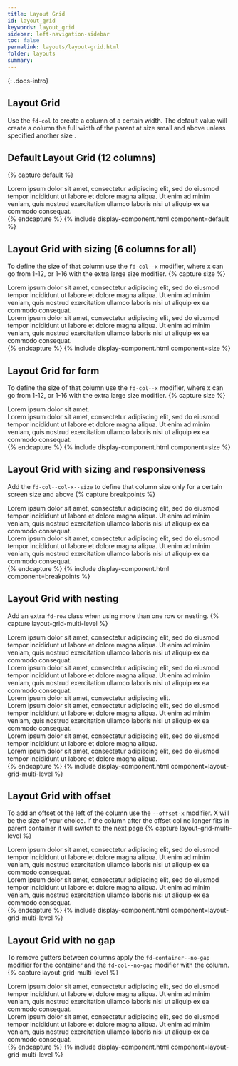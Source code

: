 ```yaml
---
title: Layout Grid
id: layout_grid
keywords: layout_grid
sidebar: left-navigation-sidebar
toc: false
permalink: layouts/layout-grid.html
folder: layouts
summary:
---
```


{: .docs-intro}

## Layout Grid

Use the `fd-col` to create a column of a certain width. The default value will create a column the full width of the parent at size small and above unless specified another size .

## Default Layout Grid (12 columns)
{% capture default %}
<div class="fd-container">
    <div class="fd-row">
        <div class="fd-col">
            <div>
                Lorem ipsum dolor sit amet, consectetur adipiscing elit, sed do eiusmod tempor incididunt ut labore et dolore magna aliqua. Ut enim ad minim veniam, quis nostrud exercitation ullamco laboris nisi ut aliquip ex ea commodo consequat. 
            </div>
        </div>
    </div>
</div>
{% endcapture %}
{% include display-component.html component=default %}

<br/>


## Layout Grid with sizing (6 columns for all)
To define the size of that column use the `fd-col--x` modifier, where x can go from 1-12, or 1-16 with the extra large size modifier.
{% capture size %}
<div class="fd-container">
    <div class="fd-row">
        <div class="fd-col fd-col--6">
            <div>
            Lorem ipsum dolor sit amet, consectetur adipiscing elit, sed do eiusmod tempor incididunt ut labore et dolore magna aliqua. Ut enim ad minim veniam, quis nostrud exercitation ullamco laboris nisi ut aliquip ex ea commodo consequat. 
            </div>
        </div>
        <div class="fd-col fd-col--6">
            <div>
                Lorem ipsum dolor sit amet, consectetur adipiscing elit, sed do eiusmod tempor incididunt ut labore et dolore magna aliqua. Ut enim ad minim veniam, quis nostrud exercitation ullamco laboris nisi ut aliquip ex ea commodo consequat. 
            </div>
        </div>
    </div>
</div>
{% endcapture %}
{% include display-component.html component=size %}

<br/>

## Layout Grid for form
To define the size of that column use the `fd-col--x` modifier, where x can go from 1-12, or 1-16 with the extra large size modifier.
{% capture size %}
<div class="fd-container">
    <div class="fd-row">
        <div class="fd-col fd-col--4">
            <div>
            Lorem ipsum dolor sit amet.
            </div>
        </div>
        <div class="fd-col fd-col--7">
            <div>
                Lorem ipsum dolor sit amet, consectetur adipiscing elit, sed do eiusmod tempor incididunt ut labore et dolore magna aliqua. Ut enim ad minim veniam, quis nostrud exercitation ullamco laboris nisi ut aliquip ex ea commodo consequat. 
            </div>
        </div>
    </div>
</div>
{% endcapture %}
{% include display-component.html component=size %}

<br/>

##  Layout Grid with sizing and responsiveness
Add the `fd-col--col-x--size` to define that column size only for a certain screen size and above
{% capture breakpoints %}
<div class="fd-container">
    <div class="fd-row">
        <div class="fd-col fd-col--6--l">
            <div>
                Lorem ipsum dolor sit amet, consectetur adipiscing elit, sed do eiusmod tempor incididunt ut labore et dolore magna aliqua. Ut enim ad minim veniam, quis nostrud exercitation ullamco laboris nisi ut aliquip ex ea commodo consequat. 
            </div>
        </div>
        <div class="fd-col fd-col--6--l">
            <div>
                Lorem ipsum dolor sit amet, consectetur adipiscing elit, sed do eiusmod tempor incididunt ut labore et dolore magna aliqua. Ut enim ad minim veniam, quis nostrud exercitation ullamco laboris nisi ut aliquip ex ea commodo consequat. 
            </div>
        </div>
    </div>
</div>
{% endcapture %}
{% include display-component.html component=breakpoints %}
<br/>


##  Layout Grid with nesting
Add an extra `fd-row` class when using more than one row or nesting.
{% capture layout-grid-multi-level %}
<div class="fd-container">
    <div class="fd-row">
        <div class="fd-col fd-col--6">
            <div>
                Lorem ipsum dolor sit amet, consectetur adipiscing elit, sed do eiusmod tempor incididunt ut labore et dolore magna aliqua. Ut enim ad minim veniam, quis nostrud exercitation ullamco laboris nisi ut aliquip ex ea commodo consequat. 
            </div>
            <div>
                Lorem ipsum dolor sit amet, consectetur adipiscing elit, sed do eiusmod tempor incididunt ut labore et dolore magna aliqua. Ut enim ad minim veniam, quis nostrud exercitation ullamco laboris nisi ut aliquip ex ea commodo consequat. 
            </div>
        </div>
        <div class="fd-col fd-col--6">
            <div class="fd-row">
                <div class="fd-col fd-col--2">
                    <div>
                        Lorem ipsum dolor sit amet, consectetur adipiscing elit.
                    </div> 
                </div>
                <div class="fd-col fd-col--10">
                    <div class="fd-row">
                        <div class="fd-col fd-col--6">
                            <div>
                                Lorem ipsum dolor sit amet, consectetur adipiscing elit, sed do eiusmod tempor incididunt ut labore et dolore magna aliqua. Ut enim ad minim veniam, quis nostrud exercitation ullamco laboris nisi ut aliquip ex ea commodo consequat. 
                            </div>
                        </div>      
                        <div class="fd-col fd-col--6">
                            <div class="fd-row">
                                <div class="fd-col fd-col--6">
                                    <div>
                                    Lorem ipsum dolor sit amet, consectetur adipiscing elit, sed do eiusmod tempor incididunt ut labore et dolore magna aliqua. 
                                    </div>
                                </div>
                                <div class="fd-col fd-col--6">
                                    <div>
                                    Lorem ipsum dolor sit amet, consectetur adipiscing elit, sed do eiusmod tempor incididunt ut labore et dolore magna aliqua. 
                                    </div>
                                </div>
                            </div>
                        </div>
                    </div>
                </div>
            </div>
        </div>
    </div>
</div>
{% endcapture %}
{% include display-component.html component=layout-grid-multi-level %}

<br/>

##  Layout Grid with offset
To add an offset ot the left of the column use the `--offset-x` modifier. X will be the size of your choice. If the column after the offset col no longer fits in parent container it will switch to the next page
{% capture layout-grid-multi-level %}
<div class="fd-container">
    <div class="fd-row">
        <div class="fd-col fd-col--6">
            <div>
                Lorem ipsum dolor sit amet, consectetur adipiscing elit, sed do eiusmod tempor incididunt ut labore et dolore magna aliqua. Ut enim ad minim veniam, quis nostrud exercitation ullamco laboris nisi ut aliquip ex ea commodo consequat. 
            </div>
        </div>
        <div class="fd-col fd-col--4 fd-col--offset-1">
            <div>
                Lorem ipsum dolor sit amet, consectetur adipiscing elit, sed do eiusmod tempor incididunt ut labore et dolore magna aliqua. Ut enim ad minim veniam, quis nostrud exercitation ullamco laboris nisi ut aliquip ex ea commodo consequat. 
            </div>
        </div>
    </div>
</div>
{% endcapture %}
{% include display-component.html component=layout-grid-multi-level %}

<br/>

##  Layout Grid with no gap
To remove gutters between columns apply the `fd-container--no-gap` modifier for the container and the `fd-col--no-gap` modifier with the column.
{% capture layout-grid-multi-level %}
<div class="fd-container fd-container--no-gap">
    <div class="fd-row">
        <div class="fd-col fd-col--6 fd-col--no-gap">
            <div>
                Lorem ipsum dolor sit amet, consectetur adipiscing elit, sed do eiusmod tempor incididunt ut labore et dolore magna aliqua. Ut enim ad minim veniam, quis nostrud exercitation ullamco laboris nisi ut aliquip ex ea commodo consequat. 
            </div>
        </div>
        <div class="fd-col fd-col--6 fd-col--no-gap">
            <div>
                Lorem ipsum dolor sit amet, consectetur adipiscing elit, sed do eiusmod tempor incididunt ut labore et dolore magna aliqua. Ut enim ad minim veniam, quis nostrud exercitation ullamco laboris nisi ut aliquip ex ea commodo consequat. 
            </div>
        </div>
    </div>
</div>
{% endcapture %}
{% include display-component.html component=layout-grid-multi-level %}

<br/>
